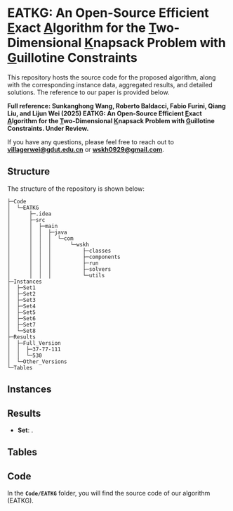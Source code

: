 # EATKG: An Open-Source Efficient <u>E</u>xact <u>A</u>lgorithm for the <u>T</u>wo-Dimensional <u>K</u>napsack Problem with <u>G</u>uillotine Constraints

This repository hosts the source code for the proposed algorithm, along with the corresponding instance data, aggregated results, and detailed solutions. The reference to our paper is provided below.

**Full reference: Sunkanghong Wang, Roberto Baldacci, Fabio Furini, Qiang Liu, and Lijun Wei (2025) EATKG: An Open-Source Efficient <u>E</u>xact <u>A</u>lgorithm for the <u>T</u>wo-Dimensional <u>K</u>napsack Problem with <u>G</u>uillotine Constraints. Under Review.**

If you have any questions, please feel free to reach out to **[villagerwei@gdut.edu.cn](mailto:villagerwei@gdut.edu.cn)** or **[wskh0929@gmail.com](mailto:wskh0929@gmail.com)**.

## Structure

The structure of the repository is shown below:

```shell
├─Code
│  └─EATKG
│      ├─.idea
│      ├─src
│      │  ├─main
│      │  │  ├─java
│      │  │  │  └─com
│      │  │  │      └─wskh
│      │  │  │          ├─classes
│      │  │  │          ├─components
│      │  │  │          ├─run
│      │  │  │          ├─solvers
│      │  │  │          └─utils
├─Instances
│  ├─Set1
│  ├─Set2
│  ├─Set3
│  ├─Set4
│  ├─Set5
│  ├─Set6
│  ├─Set7
│  └─Set8
├─Results
│  ├─Full_Version
│  │  ├─37-77-111
│  │  └─530
│  └─Other_Versions
└─Tables
```

## Instances



## Results



- **Set**: .

## Tables



## Code

In the **`Code/EATKG`** folder, you will find the source code of our algorithm (EATKG).

